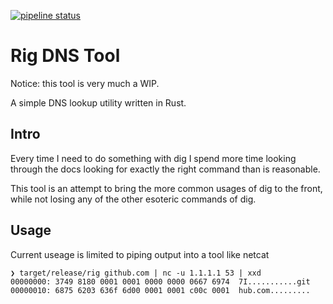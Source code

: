  [![pipeline status](https://gitlab.parker.systems/drew/rig-dns-tool/badges/main/pipeline.svg)](https://gitlab.parker.systems/drew/rig-dns-tool/-/commits/main) 

# Rig DNS Tool

Notice: this tool is very much a WIP.

A simple DNS lookup utility written in Rust.

## Intro
Every time I need to do something with dig I spend more time looking through the docs looking for exactly the right command than is reasonable.

This tool is an attempt to bring the more common usages of dig to the front, while not losing any of the other esoteric commands of dig.

## Usage
Current useage is limited to piping output into a tool like netcat

```
❯ target/release/rig github.com | nc -u 1.1.1.1 53 | xxd
00000000: 3749 8180 0001 0001 0000 0000 0667 6974  7I...........git
00000010: 6875 6203 636f 6d00 0001 0001 c00c 0001  hub.com.........
```